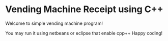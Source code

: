 # Vending Machine Receipt using C++

Welcome to simple vending machine program!

You may run it using netbeans or eclipse that enable cpp++
Happy coding!
